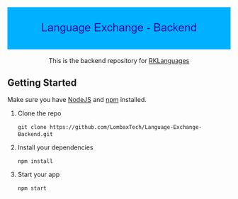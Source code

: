 <!-- Banner -->
<div align="middle">
    <img src="images/banner.png" />
    <p>
        This is the backend repository for <a href="https://rk-languages.netlify.app/">RKLanguages
        </a>
    </p>
</div>

## Getting Started

Make sure you have [NodeJS](https://nodejs.org/) and [npm](https://www.npmjs.com/) installed.

1. Clone the repo

   ```
   git clone https://github.com/LombaxTech/Language-Exchange-Backend.git
   ```

2. Install your dependencies

   ```
   npm install
   ```

3. Start your app

   ```
   npm start
   ```
   
   
